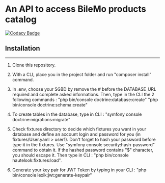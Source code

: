 # An API to access BileMo products catalog

[![Codacy Badge](https://api.codacy.com/project/badge/Grade/0fcb99db91514c20b9108a670714781d)](https://app.codacy.com/gh/EmilieSchott/P7-BileMo?utm_source=github.com&utm_medium=referral&utm_content=EmilieSchott/P7-BileMo&utm_campaign=Badge_Grade_Settings)

## Installation

---

1. Clone this repository.

2. With a CLI, place you in the project folder and run "composer install" command.

3. In .env, choose your SGBD by remove the # before the DATABASE_URL required and complete asked informations. Then, type in the CLI the 2 following commands :
   "php bin/console doctrine:database:create"
   "php bin/console doctrine:schema:create"

4. To create tables in the database, type in CLI :
   "symfony console doctrine:migrations:migrate"

5. Check fixtures directory to decide which fixtures you want in your database and define an account login and password for you (in fixtures/User.yaml > user1).
   Don't forget to hash your password before type it in the fixtures. Use "symfony console security:hash-password" command to obtain it. If the hashed password contains "\$" character, you should escape it.
   Then type in CLI : "php bin/console hautelook:fixtures:load".

6. Generate your key pair for JWT Token by typing in your CLI :
   "php bin/console lexik:jwt:generate-keypair"
